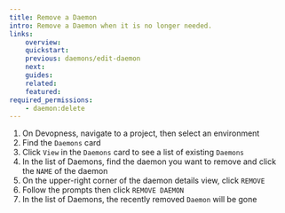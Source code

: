 ```yaml
---
title: Remove a Daemon
intro: Remove a Daemon when it is no longer needed.
links:
    overview:
    quickstart:
    previous: daemons/edit-daemon
    next:
    guides:
    related:
    featured:
required_permissions:
    - daemon:delete
---
```


1. On Devopness, navigate to a project, then select an environment
1. Find the `Daemons` card
1. Click `View` in the `Daemons` card to see a list of existing `Daemons`
1. In the list of Daemons, find the daemon you want to remove and click the `NAME` of the daemon
1. On the upper-right corner of the daemon details view, click `REMOVE`
1. Follow the prompts then click `REMOVE DAEMON`
1. In the list of Daemons, the recently removed `Daemon` will be gone
